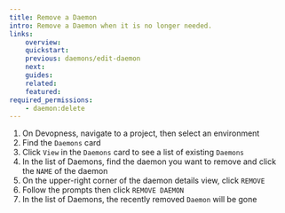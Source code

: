 ```yaml
---
title: Remove a Daemon
intro: Remove a Daemon when it is no longer needed.
links:
    overview:
    quickstart:
    previous: daemons/edit-daemon
    next:
    guides:
    related:
    featured:
required_permissions:
    - daemon:delete
---
```


1. On Devopness, navigate to a project, then select an environment
1. Find the `Daemons` card
1. Click `View` in the `Daemons` card to see a list of existing `Daemons`
1. In the list of Daemons, find the daemon you want to remove and click the `NAME` of the daemon
1. On the upper-right corner of the daemon details view, click `REMOVE`
1. Follow the prompts then click `REMOVE DAEMON`
1. In the list of Daemons, the recently removed `Daemon` will be gone
